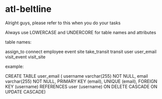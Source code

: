 # atl-beltline

Alright guys, please refer to this when you do your tasks

Always use LOWERCASE and UNDERCORE for table names and attributes

table names: 

assign_to
connect
employee
event
site
take_transit
transit
user
user_email
visit_event
visit_site

example:

CREATE TABLE user_email (
    username varchar(255) NOT NULL,
    email varchar(255) NOT NULL,
    PRIMARY KEY (email),
    UNIQUE (email),
    FOREIGN KEY (username) REFERENCES user (username)
    ON DELETE CASCADE ON UPDATE CASCADE)
 
